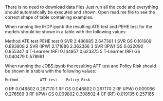 There is no need to download data files
Just run all the code and everything should automatically be executed and shown.
Open read.me file to see the correct shape of table containing examples.

When running the IHDP.ipynb the resulting ATE test and PEHE test for the models should be shown in a table with the following values:


Method				ATE test	PEHE test
0	SVR			2.486985	2.647361
1	SVR GS			0.161609	0.893808
2	SVR (IPW)		2.171886	2.362368
3	SVR (IPW) GS		0.022090	0.855347
4	T-Learner (RF)		0.144957	0.623375
5	T-Learner (RF) GS	0.040479	0.578961

When running the JOBS.ipynb the resulting ATT test and Policy Risk should be shown in a table with the following values:

	Method			ATT test	Policy Risk
0	RF			0.046802	0.267170
1	RF GS			0.046802	0.267170
2	RF (IPW)		0.009066	0.276589
3	RF (IPW) GS		0.009802	0.308502
4	CF (RF)			0.019135	0.257185
